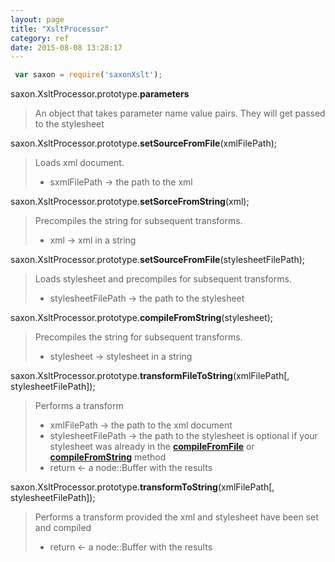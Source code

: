 ```yaml
---
layout: page
title: "XsltProcessor"
category: ref
date: 2015-08-08 13:28:17
---
```


~~~ javascript
 var saxon = require('saxonXslt');
~~~
saxon.XsltProcessor.prototype.**parameters**

> An object that takes parameter name value pairs. They will get passed to the stylesheet

saxon.XsltProcessor.prototype.**<span id="xslt-source-from-file">setSourceFromFile</span>**(xmlFilePath);

> Loads  xml document. 
>
> *  sxmlFilePath &rarr; the path to the xml

saxon.XsltProcessor.prototype.**<span id="xslt-source-from-string">setSorceFromString</span>**(xml);

> Precompiles the string for subsequent transforms. 
>
> *  xml &rarr; xml in a string

saxon.XsltProcessor.prototype.**<span id="xslt-compile-from-file">setSourceFromFile</span>**(stylesheetFilePath);

> Loads  stylesheet and precompiles for subsequent transforms. 
>
> *  stylesheetFilePath &rarr; the path to the stylesheet

saxon.XsltProcessor.prototype.**<span id="xslt-compile-string">compileFromString</span>**(stylesheet);

> Precompiles the string for subsequent transforms. 
>
> *  stylesheet &rarr; stylesheet in a string

saxon.XsltProcessor.prototype.**transformFileToString**(xmlFilePath[, stylesheetFilePath]);

> Performs a transform
>
> *  xmlFilePath &rarr; the path to the xml document
> *  stylesheetFilePath &rarr; the path to the stylesheet is optional if your stylesheet was already in the [**compileFromFile**](#xslt-compile-from-file) or [**compileFromString**](#xslt-compile-from-string) method
> *  return &larr; a node::Buffer with the results

saxon.XsltProcessor.prototype.**transformToString**(xmlFilePath[, stylesheetFilePath]);

> Performs a transform provided the xml and stylesheet have been set and compiled
>
> *  return &larr; a node::Buffer with the results
